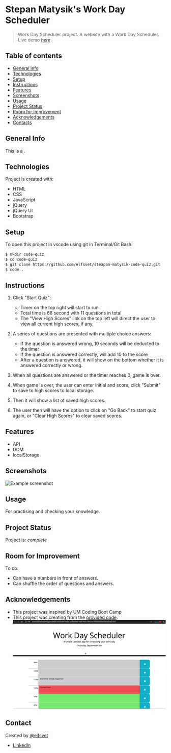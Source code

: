 # Stepan Matysik's Work Day Scheduler
> Work Day Scheduler project. A website with a Work Day Scheduler.
> Live demo [_here_](https://elfsvet.github.io/stepan-matysik-work-day-scheduler/). 

## Table of contents
* [General info](#general-info)
* [Technologies](#technologies)
* [Setup](#setup)
* [Instructions](#instructions)
* [Features](#features)
* [Screenshots](#screenshots)
* [Usage](#usage)
* [Project Status](#project-status)
* [Room for Improvement](#room-for-improvement)
* [Acknowledgements](#acknowledgements)
* [Contacts](#contact)



## General Info
This is a .

## Technologies
Project is created with:
- HTML
- CSS
- JavaScript
- jQuery
- jQuery UI
- Bootstrap
## Setup
To open this project in vscode using git in Terminal/Git Bash:

```
$ mkdir code-quiz
$ cd code-quiz
$ git clone https://github.com/elfsvet/steapan-matysik-code-quiz.git
$ code .
```

## Instructions
1. Click "Start Quiz":
   - Timer on the top right will start to run
   - Total time is 66 second with 11 questions in total
   - The "View High Scores" link on the top left will direct the user to view all current high scores, if any.


2. A series of questions are presented with multiple choice answers:
   - If the question is answered wrong, 10 seconds will be deducted to the timer
   - If the question is answered correctly, will add 10 to the score
   - After a question is answered, it will show on the bottom whether it is answered correctly or wrong.
  
3. When all questions are answered or the timer reaches 0, game is over.
   
4. When game is over, the user can enter initial and score, click "Submit" to save to high scores to local storage.
   
5. Then it will show a list of saved high scores.
   
6. The user then will have the option to click on "Go Back" to start quiz again, or "Clear High Scores" to clear saved scores.


## Features
- API
- DOM
- localStorage

## Screenshots
![Example screenshot](./assets/images/small-screen.jpg)


## Usage
For practising and checking your knowledge.

## Project Status
Project is: _complete_

## Room for Improvement
To do:
- Can have a numbers in front of answers.
- Can shuffle the order of questions and answers.

## Acknowledgements
- This project was inspired by UM Coding Boot Camp
- This project was creating from the [provided code](https://github.com/coding-boot-camp/super-disco).
![Example gif](./assets/images/sample.gif)
## Contact
Created by [@elfsvet](https://github.com/elfsvet)
- [LinkedIn](https://www.linkedin.com/in/stepanmatysik/)